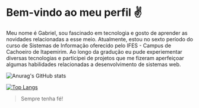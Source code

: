# Bem-vindo ao meu perfil ✌️

Meu nome é Gabriel, sou fascinado em tecnologia e gosto de aprender as novidades relacionadas a esse meio. Atualmente, estou no sexto período do curso de Sistemas de Informação oferecido pelo IFES - Campus de Cachoeiro de Itapemirim. Ao longo da gradução eu pude experiementar diversas tecnologias e participei de projetos que me fizeram aperfeiçoar algumas habilidades relacionadas a desenvolvimento de sistemas web. 


  ![Anurag's GitHub stats](https://github-readme-stats.vercel.app/api?username=GNobroga&show_icons=true&theme=dracula)
 
  [![Top Langs](https://github-readme-stats.vercel.app/api/top-langs/?username=GNobroga&layout=compact)](https://github.com/anuraghazra/github-readme-stats)

<blockquote>
    Sempre tenha fé!
</blockquote>


